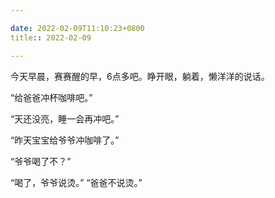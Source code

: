 ```yaml
---

date: 2022-02-09T11:10:23+0800
title:: 2022-02-09

---
```


今天早晨，赛赛醒的早，6点多吧。睁开眼，躺着，懒洋洋的说话。

“给爸爸冲杯咖啡吧。”

“天还没亮，睡一会再冲吧。”

“昨天宝宝给爷爷冲咖啡了。”

“爷爷喝了不？”

“喝了，爷爷说烫。”   “爸爸不说烫。”
